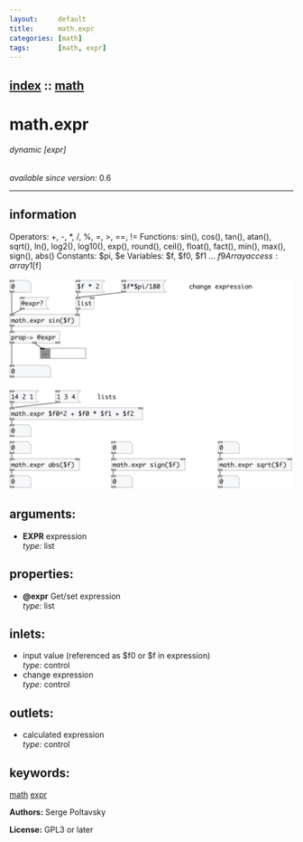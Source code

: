 ```yaml
---
layout:     default
title:      math.expr
categories: [math]
tags:       [math, expr]
---
```

[index](index.html) :: [math](category_math.html)
---

# math.expr

###### dynamic [expr]

*available since version:* 0.6

---


## information
Operators: +, -, *, /, %, =, &gt;, ==, != Functions: sin(), cos(), tan(), atan(), sqrt(), ln(), log2(), log10(), exp(), round(), ceil(), float(), fact(), min(), max(), sign(), abs() Constants: $pi, $e Variables: $f, $f0, $f1 ... $f9 Array access: array1[$f]


[![example](../examples/img/math.expr.jpg)](../examples/pd/math.expr.pd)



## arguments:

* **EXPR**
expression<br>
_type:_ list<br>





## properties:

* **@expr** 
Get/set expression<br>
_type:_ list<br>



## inlets:

* input value (referenced as $f0 or $f in expression)<br>
_type:_ control
* change expression<br>
_type:_ control



## outlets:

* calculated expression<br>
_type:_ control



## keywords:

[math](keywords/math.html)
[expr](keywords/expr.html)






**Authors:** Serge Poltavsky




**License:** GPL3 or later






